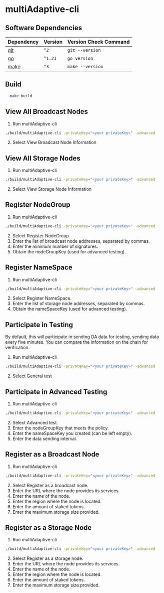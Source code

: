 # multiAdaptive-cli

## Software Dependencies

| Dependency                                                    | Version  | Version Check Command |
| ------------------------------------------------------------- | -------- | --------------------- |
| [git](https://git-scm.com/)                                   | `^2`     | `git --version`       |
| [go](https://go.dev/)                                         | `^1.21`  | `go version`          |
| [make](https://linux.die.net/man/1/make)                      | `^3`     | `make --version`      |

## Build

  ```bash
    make build
  ```

## View All Broadcast Nodes

1. Run multiAdaptive-cli

```bash
./build/multiAdaptive-cli -privateKey="<your privateKey>" -advanced
```

2. Select View Broadcast Node Information

## View All Storage Nodes

1. Run multiAdaptive-cli

```bash
./build/multiAdaptive-cli -privateKey="<your privateKey>" -advanced
```

2. Select View Storage Node Information

## Register NodeGroup
1. Run multiAdaptive-cli

```bash
./build/multiAdaptive-cli -privateKey="<your privateKey>" -advanced
```

2. Select Register NodeGroup.
3. Enter the list of broadcast node addresses, separated by commas.
4. Enter the minimum number of signatures.
5. Obtain the nodeGroupKey (used for advanced testing).

## Register NameSpace
1. Run multiAdaptive-cli

```bash
./build/multiAdaptive-cli -privateKey="<your privateKey>" -advanced
```

2. Select Register NameSpace.
3. Enter the list of storage node addresses, separated by commas.
4. Obtain the nameSpaceKey (used for advanced testing).

## Participate in Testing
By default, this will participate in sending DA data for testing, sending data every five minutes. You can compare the information on the chain for verification.  
1. Run multiAdaptive-cli

```bash
./build/multiAdaptive-cli -privateKey="<your privateKey>" -advanced
```

2. Select General test

## Participate in Advanced Testing
1. Run multiAdaptive-cli

```bash
./build/multiAdaptive-cli -privateKey="<your privateKey>" -advanced
```

2. Select Advanced test.
3. Enter the nodeGroupKey that meets the policy.
4. Enter the nameSpaceKey you created (can be left empty).
5. Enter the data sending interval.

## Register as a Broadcast Node
1. Run multiAdaptive-cli

```bash
./build/multiAdaptive-cli -privateKey="<your privateKey>" -advanced
```

2. Select Register as a broadcast node.
3. Enter the URL where the node provides its services.
4. Enter the name of the node.
5. Enter the region where the node is located.
6. Enter the amount of staked tokens.
7. Enter the maximum storage size provided.

## Register as a Storage Node
1. Run multiAdaptive-cli

```bash
./build/multiAdaptive-cli -privateKey="<your privateKey>" -advanced
```

2. Select Register as a storage node.
3. Enter the URL where the node provides its services.
4. Enter the name of the node.
5. Enter the region where the node is located.
6. Enter the amount of staked tokens.
7. Enter the maximum storage size provided.

